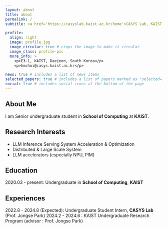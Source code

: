 ```yaml
---
layout: about
title: about
permalink: /
subtitle: <a href='https://casyslab.kaist.ac.kr/home'>CASYS Lab, KAIST

profile:
  align: right
  image: profile.jpg
  image_circular: true # crops the image to make it circular
  image_class: profile-pic
  more_info: >
    <p>E3-1, KAIST, Daejeon, South Korea</p>
    <p>hmchoi@casys.kaist.ac.kr</p>

news: true # includes a list of news items
selected_papers: true # includes a list of papers marked as "selected={true}"
social: true # includes social icons at the bottom of the page
---
```


## About Me

I am Senior undergraduate student in **School of Computing** at **KAIST**.

## Research Interests

- LLM Inference Serving System Acceleration & Optimization
- Distributed & Large Scale System
- LLM accelerators (especially NPU, PIM)

## Education

2020.03 - present: Undergraduate in **School of Computing**, **KAIST**

## Experiences

2022.8 - 2024.8 (Expected): Undergraduate Student Intern, **CASYS Lab** (Prof. Jongse Park)
2024.2 - 2024.6 : KAIST Undergraduate Research Program (advisor : Prof. Jongse Park)
